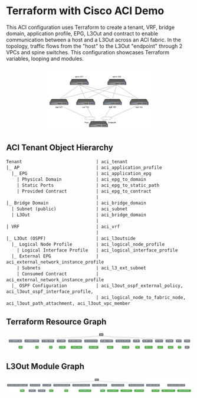 # Terraform with Cisco ACI Demo
This ACI configuration uses Terraform to create a tenant, VRF, bridge domain, application profile, EPG, L3Out and contract to enable communication between a host and a L3Out across an ACI fabric. In the topology, traffic flows from the "host" to the L3Out "endpoint" through 2 VPCs and spine switches. This configuration showcases Terraform variables, looping and modules. 
<p align="center">
<img src="imgs/topology.png" alt= "" width="60%" height="60%">
</p>

## ACI Tenant Object Hierarchy
```
Tenant                            | aci_tenant
|_ AP                             | aci_application_profile
  |_ EPG                          | aci_application_epg
    | Physical Domain             | aci_epg_to_domain
    | Static Ports                | aci_epg_to_static_path
    | Provided Contract           | aci_epg_to_contract
                                  |
|_ Bridge Domain                  | aci_bridge_domain
  | Subnet (public)               | aci_subnet
  | L3Out                         | aci_bridge_domain
                                  |
| VRF                             | aci_vrf
                                  |
|_ L3Out (OSPF)                   | aci_l3outside
  |_ Logical Node Profile         | aci_logical_node_profile
    | Logical Interface Profile   | aci_logical_interface_profile
  |_ External EPG                 | aci_external_network_instance_profile
    | Subnets                     | aci_l3_ext_subnet
    | Consumed Contract           | aci_external_network_instance_profile
  |_ OSPF Configuration           | aci_l3out_ospf_external_policy, aci_l3out_ospf_interface_profile,      
                                  | aci_logical_node_to_fabric_node, aci_l3out_path_attachment, aci_l3out_vpc_member
```

## Terraform Resource Graph
<p align="center">
<img src="imgs/rootvis.png" alt= "">
</p>

## L3Out Module Graph
<p align="center">
<img src="imgs/l3outvis.png" alt= "">
</p>
